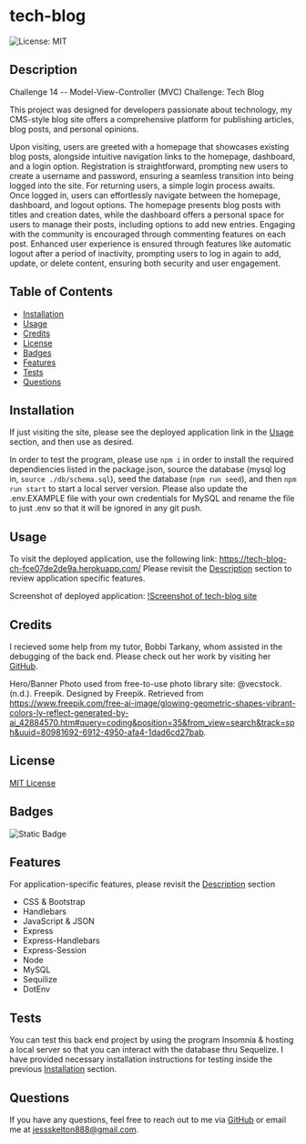 # tech-blog
![License: MIT](https://img.shields.io/badge/License-MIT-yellow.svg)

## Description
Challenge 14 -- Model-View-Controller (MVC) Challenge: Tech Blog

This project was designed for developers passionate about technology, my CMS-style blog site offers a comprehensive platform for publishing articles, blog posts, and personal opinions. 

Upon visiting, users are greeted with a homepage that showcases existing blog posts, alongside intuitive navigation links to the homepage, dashboard, and a login option. Registration is straightforward, prompting new users to create a username and password, ensuring a seamless transition into being logged into the site. For returning users, a simple login process awaits. Once logged in, users can effortlessly navigate between the homepage, dashboard, and logout options. The homepage presents blog posts with titles and creation dates, while the dashboard offers a personal space for users to manage their posts, including options to add new entries. Engaging with the community is encouraged through commenting features on each post. Enhanced user experience is ensured through features like automatic logout after a period of inactivity, prompting users to log in again to add, update, or delete content, ensuring both security and user engagement.

## Table of Contents

- [Installation](#installation)
- [Usage](#usage)
- [Credits](#credits)
- [License](#license)
- [Badges](#badges)
- [Features](#features)
- [Tests](#tests)
- [Questions](#questions)

## Installation

If just visiting the site, please see the deployed application link in the [Usage](#usage) section, and then use as desired. 

In order to test the program, please use `npm i` in order to install the required dependiencies listed in the package.json, source the database (mysql log in, `source ./db/schema.sql`), seed the database (`npm run seed`), and then `npm run start` to start a local server version. Please also update the .env.EXAMPLE file with your own credentials for MySQL and rename the file to just .env so that it will be ignored in any git push.

## Usage

To visit the deployed application, use the following link:
https://tech-blog-ch-fce07de2de9a.herokuapp.com/
Please revisit the [Description](#description) section to review application specific features.

Screenshot of deployed application:
[!Screenshot of tech-blog site](./public/images/techBlogClip.png)

## Credits

I recieved some help from my tutor, Bobbi Tarkany, whom assisted in the debugging of the back end. Please check out her work by visiting her [GitHub](https://github.com/bltarkany).

Hero/Banner Photo used from free-to-use photo library site:
@vecstock. (n.d.). Freepik. Designed by Freepik. Retrieved from https://www.freepik.com/free-ai-image/glowing-geometric-shapes-vibrant-colors-ly-reflect-generated-by-ai_42884570.htm#query=coding&position=35&from_view=search&track=sph&uuid=80981692-6912-4950-afa4-1dad6cd27bab. 

## License

[MIT License](https://opensource.org/licenses/MIT)

## Badges

![Static Badge](https://img.shields.io/badge/thank_you-for_visiting-purple)

## Features

For application-specific features, please revisit the [Description](#description) section

* CSS & Bootstrap
* Handlebars
* JavaScript & JSON
* Express 
* Express-Handlebars
* Express-Session
* Node
* MySQL
* Sequilize
* DotEnv

## Tests

You can test this back end project by using the program Insomnia & hosting a local server so that you can interact with the database thru Sequelize. I have provided necessary installation instructions for testing inside the previous [Installation](#installation) section. 

## Questions

If you have any questions, feel free to reach out to me via [GitHub](https://github.com/jskelly8/) or email me at jessskelton888@gmail.com.
